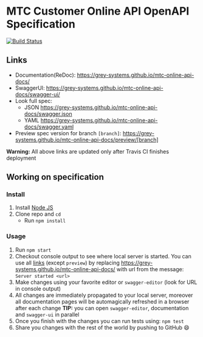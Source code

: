 # MTC Customer Online API OpenAPI Specification

[![Build Status](https://travis-ci.org/grey-systems/mtc-online-api-docs.svg?branch=master)](https://travis-ci.org/grey-systems/mtc-online-api-docs)

## Links

- Documentation(ReDoc): https://grey-systems.github.io/mtc-online-api-docs/
- SwaggerUI: https://grey-systems.github.io/mtc-online-api-docs/swagger-ui/
- Look full spec:
  - JSON https://grey-systems.github.io/mtc-online-api-docs/swagger.json
  - YAML https://grey-systems.github.io/mtc-online-api-docs/swagger.yaml
- Preview spec version for branch `[branch]`: https://grey-systems.github.io/mtc-online-api-docs/preview/[branch]

**Warning:** All above links are updated only after Travis CI finishes deployment

## Working on specification

### Install

1.  Install [Node JS](https://nodejs.org/)
2.  Clone repo and `cd`
    - Run `npm install`

### Usage

1.  Run `npm start`
2.  Checkout console output to see where local server is started. You can use all [links](#links) (except `preview`) by replacing https://grey-systems.github.io/mtc-online-api-docs/ with url from the message: `Server started <url>`
3.  Make changes using your favorite editor or `swagger-editor` (look for URL in console output)
4.  All changes are immediately propagated to your local server, moreover all documentation pages will be automagically refreshed in a browser after each change
    **TIP:** you can open `swagger-editor`, documentation and `swagger-ui` in parallel
5.  Once you finish with the changes you can run tests using: `npm test`
6.  Share you changes with the rest of the world by pushing to GitHub :smile:
